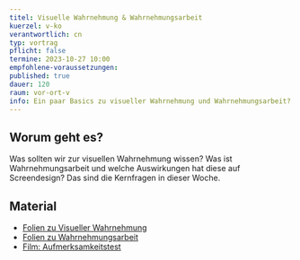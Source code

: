 ```yaml
---
titel: Visuelle Wahrnehmung & Wahrnehmungsarbeit
kuerzel: v-ko
verantwortlich: cn
typ: vortrag
pflicht: false
termine: 2023-10-27 10:00
empfohlene-voraussetzungen: 
published: true
dauer: 120
raum: vor-ort-v
info: Ein paar Basics zu visueller Wahrnehmung und Wahrnehmungsarbeit?
---
```



## Worum geht es?

Was sollten wir zur visuellen Wahrnehmung wissen? Was ist Wahrnehmungsarbeit und welche Auswirkungen hat diese auf Screendesign?
Das sind die Kernfragen in dieser Woche. 

## Material
* [Folien zu Visueller Wahrnehmung](https://cnoss.github.io/slides/presentations/screendesign/visuelle-wahrnehmung/)
* [Folien zu Wahrnehmungsarbeit](https://cnoss.github.io/slides/presentations/screendesign/wahrnehmungsarbeit/)
* [Film: Aufmerksamkeitstest](https://www.youtube.com/watch?v=flxmavrgMAo)
<!--* [Folien zu Körper und Umwelterfahrungen](../../download/inputs/woche-3/020-koerper-und-umwelterfahrung.pdf)-->
<!-- * [Folien zu Proportionen](../../download/inputs/woche-3/030-proportion.pdf) -->

